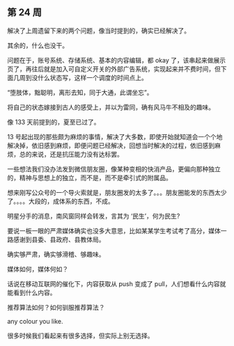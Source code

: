 ## 第 24 周

解决了上周遗留下来的两个问题，像当时提到的，确实已经解决了。

其余的，什么也没干。

问题在于，账号系统、存储系统、基本的内容编辑，都 okay 了，该串起来做展示页了，再往后就是加入可自定义开关的外部广告系统，实现起来并不费时间，但下面几周到没什么状态写，这样一个调度的时间点上。

“堕肢体，黜聪明，离形去知，同于大通，此谓坐忘”。

将自己的状态嫁接到古人的感受上，并以为雷同，确有风马牛不相及的趣味。

像 133 天前提到的，夏至已过了。

13 号起出现的那些颇为麻烦的事情，解决了大多数，即使开始就知道会一个个地解决掉，依旧感到麻烦，即便问题已经解决，回想当时解决的过程，依旧感到麻烦，总的来说，还是抗压能力没有达标罢。

一些想法我们没办法发到微信朋友圈，像某种变相的快消产品，更偏向那种独立的，精神与思想上的独立，而不是，而不是牵引式的附属品。

想来刚写公众号的一个导火索就是，朋友圈发的太多了。。。朋友圈能发的东西太少了。。。。大段的，成体系的东西，不成。

明星分手的消息，南风窗同样会转发，言其为 ‘民生’，何为民生?

要说一板一眼的严肃媒体确实也没多大意思，比如某某学生考试考了高分，媒体一路感谢到县委、县政府、县教体局。

确实够严肃，确实够滑稽、够趣味。

媒体如何，媒体何如？

话说在移动互联网的催化下，内容获取从 push 变成了 pull，人们想看什么内容就能看到什么内容。

推荐算法如何？如何驯服推荐算法？

any colour you like.

很多时候我们看起来有很多选择，但实际上别无选择。
